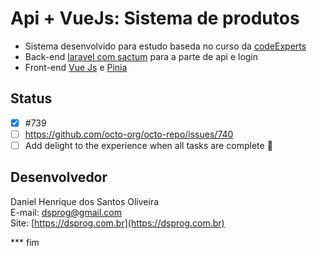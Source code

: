 # Api + VueJs: Sistema de produtos

* Sistema desenvolvido para estudo baseda no curso da [codeExperts](https://codeexperts.com.br)
* Back-end [laravel com sactum](https://laravel.com) para a parte de api e login
* Front-end [Vue Js](https://vuejs.org) e [Pinia](https://pinia.vuejs.org)

## Status
- [x] #739
- [ ] https://github.com/octo-org/octo-repo/issues/740
- [ ] Add delight to the experience when all tasks are complete :tada:

## Desenvolvedor
 
Daniel Henrique dos Santos Oliveira<br />
E-mail: [dsprog@gmail.com](dsprog@gmail.com)<br />
Site: [https://dsprog.com.br](https://dsprog.com.br)

*** fim 
